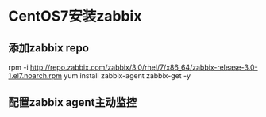 # CentOS7安装zabbix

## 添加zabbix repo

rpm -i http://repo.zabbix.com/zabbix/3.0/rhel/7/x86_64/zabbix-release-3.0-1.el7.noarch.rpm
yum install zabbix-agent zabbix-get -y

## 配置zabbix agent主动监控

